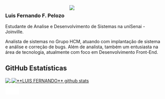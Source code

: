 
<img align="right" width="300" src="https://i2.wp.com/allhtaccess.info/wp-content/uploads/2018/03/programming.gif?fit=1281%2C716&ssl=1" />

### Luis Fernando F. Pelozo

<p>
  
  Estudante de Analise e Desenvolvimento de Sistemas na uniSenai - Joinville.
  
  Analista de sistemas no Grupo HCM, atuando com implantação de sistema e análise e correção de bugs.
  Além de analista, também um entusiasta na área de tecnologia, atualmente com foco em Desenvolvimento Front-End.
  
  

## **GitHub Estatísticas**

  <a href="https://github.com/luis-pelozo">
  <img height="150em" align="center" src="https://github-readme-stats-eight-theta.vercel.app/api?username=luis-pelozo&show_icons=true&theme=algolia&include_all_commits=true&count_private=true" />
</a>

<a href="https://github.com/luis-pelozo">
 <img height="150em" align="center" src="https://github-readme-stats-eight-theta.vercel.app/api/top-langs/?username=luis-pelozo&layout=compact&langs_count=8&theme=algolia" alt="**LUIS FERNANDO** github stats"/>
</a>  

  
<p align="left">
  
 <a href="https://www.instagram.com/fogueirx/" target="_blank"><img align="left" alt="Instagram" width="22px" src="https://github.com/Aakarsh-B/trying-repos/blob/master/insta.svg" />

<a href="https://www.linkedin.com/in/luis-ff-pelozo/" target="_blank"><img align="left" alt="LinkedIn" width="22px" src="https://github.com/Aakarsh-B/trying-repos/blob/master/linkedin.svg" />


</p>  
  
  
